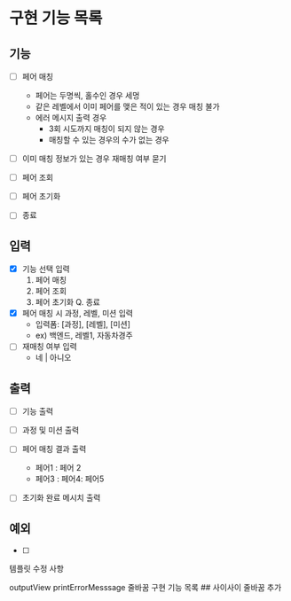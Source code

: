 # 구현 기능 목록

## 기능

* [ ] 페어 매칭
  * 페어는 두명씩, 홀수인 경우 세멍
  * 같은 레벨에서 이미 페어를 맺은 적이 있는 경우 매칭 불가
  * 에러 메시지 출력 경우
    * 3회 시도까지 매칭이 되지 않는 경우
    * 매칭할 수 있는 경우의 수가 없는 경우
* [ ] 이미 매칭 정보가 있는 경우 재매칭 여부 묻기

* [ ] 페어 조회
* [ ] 페어 초기화
* [ ] 종료


## 입력

* [x] 기능 선택 입력
  1. 페어 매칭
  2. 페어 조회
  3. 페어 초기화
  Q. 종료
* [x] 페어 매칭 시 과정, 레벨, 미션 입력
  * 입력폼: [과정], [레벨], [미션]
  * ex) 백엔드, 레벨1, 자동차경주
* [ ] 재매칭 여부 입력
  * 네 | 아니오

## 출력

* [ ] 기능 출력
* [ ] 과정 및 미션 출력
* [ ] 페어 매칭 결과 출력
  * 페어1 : 페어 2
  * 페어3 : 페어4: 페어5
* [ ] 초기화 완료 메시치 출력



## 예외

* [ ] 



템플릿 수정 사항

outputView printErrorMesssage 줄바꿈
구현 기능 목록 ## 사이사이 줄바꿈 추가